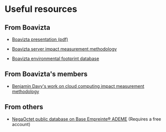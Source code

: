 # Useful resources

## From Boavizta

- [Boavizta presentation (pdf)](../assets/Boavizta%20Project.pdf)

- [Boavizta server impact measurement methodology](https://boavizta.org/en/blog/empreinte-de-la-fabrication-d-un-serveur)

- [Boavizta environmental footprint database](https://github.com/Boavizta/environmental-footprint-data)

## From Boavizta's members

- [Benjamin Davy's work on cloud computing impact measurement methodology](https://medium.com/@benjamin.davy)


## From others

- [NegaOctet public database on Base Empreinte® ADEME](https://base-empreinte.ademe.fr/documentation/base-impact?idDocument=167) (Requires a free account)
